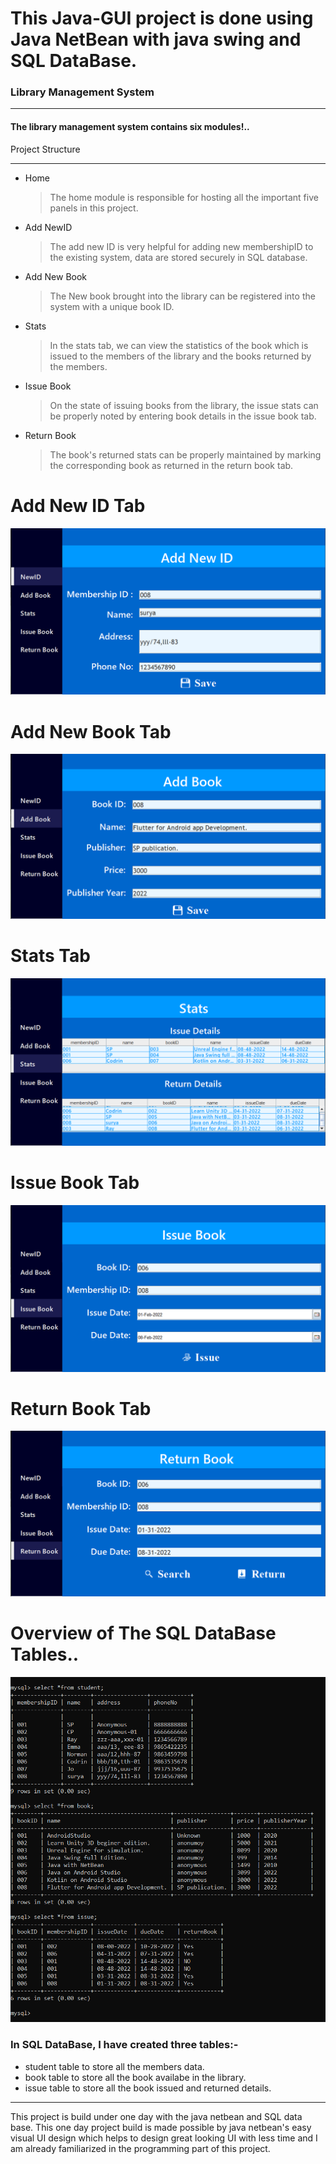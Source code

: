 #  This Java-GUI project is done using Java NetBean with java swing and SQL DataBase.

### Library Management System

---

#### The library management system contains six modules!..

Project Structure

***

* Home
  > The home module is responsible for hosting all the important five panels in this project.

* Add NewID
  > The add new ID is very helpful for adding new membershipID to the existing system, data are stored securely in SQL database.

* Add New Book
  > The New book brought into the library can be registered into the system with a unique book ID.
  
* Stats
  > In the stats tab, we can view the statistics of the book which is issued to the members of the library and the books returned by the members.
  
* Issue Book
  > On the state of issuing books from the library, the issue stats can be properly noted by entering book details in the issue book tab.
  
* Return Book
  > The book's returned stats can be properly maintained by marking the corresponding book as returned in the return book tab.


# Add New ID Tab

![](https://github.com/Tidings-SP/Simple-Mini-Projects/blob/main/JavaGUI/Sample-Screen-Shots/Add%20Member.png)

# Add New Book Tab

![](https://github.com/Tidings-SP/Simple-Mini-Projects/blob/main/JavaGUI/Sample-Screen-Shots/AddBook.png)

# Stats Tab

![](https://github.com/Tidings-SP/Simple-Mini-Projects/blob/main/JavaGUI/Sample-Screen-Shots/Stats.png)

# Issue Book Tab

![](https://github.com/Tidings-SP/Simple-Mini-Projects/blob/main/JavaGUI/Sample-Screen-Shots/IssueBook.png)

# Return Book Tab

![](https://github.com/Tidings-SP/Simple-Mini-Projects/blob/main/JavaGUI/Sample-Screen-Shots/ReturnBook.png)

# Overview of The SQL DataBase Tables..

![](https://github.com/Tidings-SP/Simple-Mini-Projects/blob/main/JavaGUI/Sample-Screen-Shots/SQL.png)

### In SQL DataBase, I have created three tables:- 
* student table to store all the members data.
* book table to store all the book availabe in the library.
* issue table to store all the book issued and returned details.


---

This project is build under one day with the java netbean and SQL data base. This one day project build is made possible by java netbean's easy visual UI design which helps to design great looking UI with less time and I am already familiarized in the programming part of this project.
